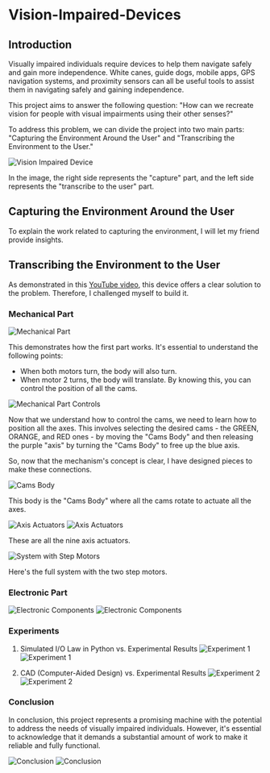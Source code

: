 # Vision-Impaired-Devices

## Introduction

Visually impaired individuals require devices to help them navigate safely and gain more independence. White canes, guide dogs, mobile apps, GPS navigation systems, and proximity sensors can all be useful tools to assist them in navigating safely and gaining independence.

This project aims to answer the following question: "How can we recreate vision for people with visual impairments using their other senses?"

To address this problem, we can divide the project into two main parts: "Capturing the Environment Around the User" and "Transcribing the Environment to the User."

![Vision Impaired Device](https://user-images.githubusercontent.com/104011562/233152904-8bf72270-7194-499a-96d4-f7d76c310171.png)

In the image, the right side represents the "capture" part, and the left side represents the "transcribe to the user" part.

## Capturing the Environment Around the User

To explain the work related to capturing the environment, I will let my friend provide insights.

## Transcribing the Environment to the User

As demonstrated in this [YouTube video](https://www.youtube.com/watch?v=8Au47gnXs0w&t=751s), this device offers a clear solution to the problem. Therefore, I challenged myself to build it.

### Mechanical Part

![Mechanical Part](https://user-images.githubusercontent.com/104011562/233153959-5646e358-56e5-452c-8b8d-ed4c711a51c4.png)

This demonstrates how the first part works. It's essential to understand the following points:

- When both motors turn, the body will also turn.
- When motor 2 turns, the body will translate.
By knowing this, you can control the position of all the cams.

![Mechanical Part Controls](https://user-images.githubusercontent.com/104011562/233154182-73125c4a-a232-4e36-925a-6fbe00bd30ca.png)

Now that we understand how to control the cams, we need to learn how to position all the axes. This involves selecting the desired cams - the GREEN, ORANGE, and RED ones - by moving the "Cams Body" and then releasing the purple "axis" by turning the "Cams Body" to free up the blue axis.

So, now that the mechanism's concept is clear, I have designed pieces to make these connections.

![Cams Body](https://user-images.githubusercontent.com/104011562/233156006-d698e286-2098-46bc-b8c9-ae004bfa967d.png)

This body is the "Cams Body" where all the cams rotate to actuate all the axes.

![Axis Actuators](https://user-images.githubusercontent.com/104011562/233156472-4a5b44ed-7ac3-4e1b-8f9d-28c5ae2776a2.png)
![Axis Actuators](https://user-images.githubusercontent.com/104011562/233790318-3fae29ab-db82-44b8-86be-0f1132740d0a.png)

These are all the nine axis actuators.

![System with Step Motors](https://user-images.githubusercontent.com/104011562/233156151-20a98e07-8b20-4391-935e-1860f5e5b1fc.png)

Here's the full system with the two step motors.

### Electronic Part

![Electronic Components](https://user-images.githubusercontent.com/104011562/233156635-ef0a69c6-36e2-47da-94d3-ca862e793e2d.png)
![Electronic Components](https://user-images.githubusercontent.com/104011562/233156736-9b3d91e0-7ec5-4ea2-b670-b066420bb09c.png)

### Experiments

1. Simulated I/O Law in Python vs. Experimental Results
![Experiment 1](https://user-images.githubusercontent.com/104011562/233789351-421c88be-5185-45d6-8b04-e02d3d9345ba.png)
![Experiment 1](https://user-images.githubusercontent.com/104011562/233789564-2051d869-8333-4dd4-9c65-cdd2dc5aed8d.png)

2. CAD (Computer-Aided Design) vs. Experimental Results
![Experiment 2](https://user-images.githubusercontent.com/104011562/233789397-b7b881c1-2051-454f-bf30-569db2625f41.png)
![Experiment 2](https://user-images.githubusercontent.com/104011562/233789588-8421911b-7f96-4794-b2fe-43be9d2f9729.png)

### Conclusion

In conclusion, this project represents a promising machine with the potential to address the needs of visually impaired individuals. However, it's essential to acknowledge that it demands a substantial amount of work to make it reliable and fully functional.

![Conclusion](https://user-images.githubusercontent.com/104011562/233788835-853165fa-80de-4ed4-a08e-cf7ed33c525e.png)
![Conclusion](https://user-images.githubusercontent.com/104011562/233790218-9c0e78af-db92-4470-9638-81eec8cbb0e1.png)

